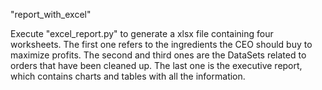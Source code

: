 "report_with_excel"

Execute "excel_report.py" to generate a xlsx file containing four worksheets.
The first one refers to the ingredients the CEO should buy to maximize profits.
The second and third ones are the DataSets related to orders that have been cleaned up.
The last one is the executive report, which contains charts and tables with all the information.
